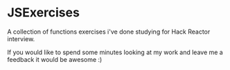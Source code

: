 # JSExercises
A collection of functions exercises i've done studying for Hack Reactor interview.

If you would like to spend some minutes looking at my work and leave me a feedback it would be awesome :)
